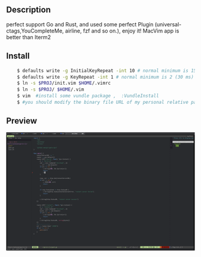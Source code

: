 ## Description 
   perfect support Go and Rust, and used some perfect Plugin (universal-ctags,YouCompleteMe, airline, fzf and so on.), enjoy it! MacVim app is better than Iterm2

## Install
```sh
    $ defaults write -g InitialKeyRepeat -int 10 # normal minimum is 15 (225 ms), speeding your keyboard
    $ defaults write -g KeyRepeat -int 1 # normal minimum is 2 (30 ms)
    $ ln -s $PROJ/init.vim $HOME/.vimrc
    $ ln -s $PROJ/ $HOME/.vim
    $ vim  #install some vundle package ,  :VundleInstall
    $ #you should modify the binary file URL of my personal relative paths in the .vimrc
```


## Preview
![preview](preview.png)
